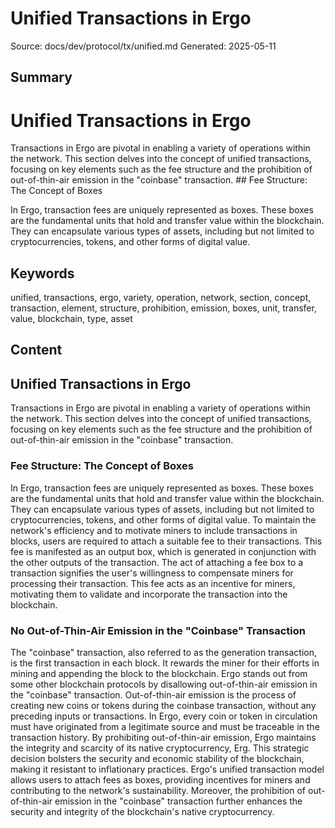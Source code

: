 # Unified Transactions in Ergo
Source: docs/dev/protocol/tx/unified.md
Generated: 2025-05-11

## Summary
# Unified Transactions in Ergo

Transactions in Ergo are pivotal in enabling a variety of operations within the network. This section delves into the concept of unified transactions, focusing on key elements such as the fee structure and the prohibition of out-of-thin-air emission in the "coinbase" transaction. ## Fee Structure: The Concept of Boxes

In Ergo, transaction fees are uniquely represented as boxes. These boxes are the fundamental units that hold and transfer value within the blockchain. They can encapsulate various types of assets, including but not limited to cryptocurrencies, tokens, and other forms of digital value.

## Keywords
unified, transactions, ergo, variety, operation, network, section, concept, transaction, element, structure, prohibition, emission, boxes, unit, transfer, value, blockchain, type, asset

## Content
## Unified Transactions in Ergo
Transactions in Ergo are pivotal in enabling a variety of operations within the network. This section delves into the concept of unified transactions, focusing on key elements such as the fee structure and the prohibition of out-of-thin-air emission in the "coinbase" transaction.

### Fee Structure: The Concept of Boxes
In Ergo, transaction fees are uniquely represented as boxes. These boxes are the fundamental units that hold and transfer value within the blockchain. They can encapsulate various types of assets, including but not limited to cryptocurrencies, tokens, and other forms of digital value.
To maintain the network's efficiency and to motivate miners to include transactions in blocks, users are required to attach a suitable fee to their transactions. This fee is manifested as an output box, which is generated in conjunction with the other outputs of the transaction.
The act of attaching a fee box to a transaction signifies the user's willingness to compensate miners for processing their transaction. This fee acts as an incentive for miners, motivating them to validate and incorporate the transaction into the blockchain.

### No Out-of-Thin-Air Emission in the "Coinbase" Transaction
The "coinbase" transaction, also referred to as the generation transaction, is the first transaction in each block. It rewards the miner for their efforts in mining and appending the block to the blockchain. Ergo stands out from some other blockchain protocols by disallowing out-of-thin-air emission in the "coinbase" transaction.
Out-of-thin-air emission is the process of creating new coins or tokens during the coinbase transaction, without any preceding inputs or transactions. In Ergo, every coin or token in circulation must have originated from a legitimate source and must be traceable in the transaction history.
By prohibiting out-of-thin-air emission, Ergo maintains the integrity and scarcity of its native cryptocurrency, Erg. This strategic decision bolsters the security and economic stability of the blockchain, making it resistant to inflationary practices.
Ergo's unified transaction model allows users to attach fees as boxes, providing incentives for miners and contributing to the network's sustainability. Moreover, the prohibition of out-of-thin-air emission in the "coinbase" transaction further enhances the security and integrity of the blockchain's native cryptocurrency.
